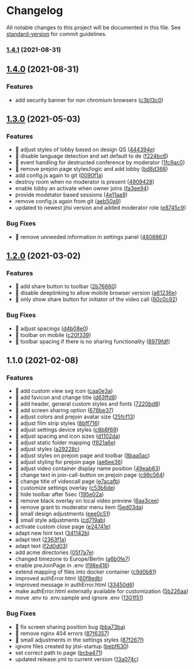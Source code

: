 # Changelog

All notable changes to this project will be documented in this file. See [standard-version](https://github.com/conventional-changelog/standard-version) for commit guidelines.

### [1.4.1](https://github.com/CaritasDeutschland/caritas-onlineBeratung-videoBackend/compare/v1.4.0...v1.4.1) (2021-08-31)

## [1.4.0](https://github.com/CaritasDeutschland/caritas-onlineBeratung-videoBackend/compare/v1.3.0...v1.4.0) (2021-08-31)


### Features

* add security banner for non chromium browsers ([c3b13c0](https://github.com/CaritasDeutschland/caritas-onlineBeratung-videoBackend/commit/c3b13c0fcd8294e9f3e04f0121719306d3f99178))

## [1.3.0](https://github.com/CaritasDeutschland/caritas-onlineBeratung-videoBackend/compare/v1.2.0...v1.3.0) (2021-05-03)


### Features

* 🎸 adjust styles of lobby based on design QS ([444394e](https://github.com/CaritasDeutschland/caritas-onlineBeratung-videoBackend/commit/444394efaf1210c01611b898fb349e7d67f086f6))
* 🎸 disable language detection and set default to de ([f224bc6](https://github.com/CaritasDeutschland/caritas-onlineBeratung-videoBackend/commit/f224bc6505f75806d957e38f301de520dc370fba))
* 🎸 event handling for destructed conference by moderator ([1fc9ac0](https://github.com/CaritasDeutschland/caritas-onlineBeratung-videoBackend/commit/1fc9ac0939c7bb28f3ed401a23d368f48e6461dd))
* 🎸 remove prejoin page styles/logic and add lobby ([bd8d366](https://github.com/CaritasDeutschland/caritas-onlineBeratung-videoBackend/commit/bd8d366e0559db2f3b3a210d17d30ede7de79cf5))
* add config.js again to git ([0090f1a](https://github.com/CaritasDeutschland/caritas-onlineBeratung-videoBackend/commit/0090f1ac320b669c8f8b1d16884351c4bf3b8013))
* destroy room when no moderator is present ([4909428](https://github.com/CaritasDeutschland/caritas-onlineBeratung-videoBackend/commit/49094280d2c7c72354e32bb21f1eb36b2b32e675))
* enable lobby an activate when owner joins ([fa3ee94](https://github.com/CaritasDeutschland/caritas-onlineBeratung-videoBackend/commit/fa3ee94446df8a8a3a39f2c599276f0b21caddb0))
* provide modetator based sessions ([4e11aa9](https://github.com/CaritasDeutschland/caritas-onlineBeratung-videoBackend/commit/4e11aa91676ed0b8231056575974e87871fdfa58))
* remove config.js again from git ([aeb50a9](https://github.com/CaritasDeutschland/caritas-onlineBeratung-videoBackend/commit/aeb50a9d6629990a42510893c65ee1ed3509ee9a))
* updated to newest jitsi version and added moderator role ([e8745c9](https://github.com/CaritasDeutschland/caritas-onlineBeratung-videoBackend/commit/e8745c9383437aae0529c0e13ad383f9014962cc))


### Bug Fixes

* 🐛 remove unneeded information in settings panel ([4808863](https://github.com/CaritasDeutschland/caritas-onlineBeratung-videoBackend/commit/4808863fe8f575d1c13a51a1560d2f8cac38b9e2))

## [1.2.0](https://github.com/CaritasDeutschland/caritas-onlineBeratung-videoBackend/compare/v1.1.0...v1.2.0) (2021-03-02)


### Features

* 🎸 add share button to toolbar ([2b76660](https://github.com/CaritasDeutschland/caritas-onlineBeratung-videoBackend/commit/2b766607fb6088f4d857d0e29a234c45c32f3894))
* 🎸 disable deeplinking to allow mobile browser version ([a61236e](https://github.com/CaritasDeutschland/caritas-onlineBeratung-videoBackend/commit/a61236e9db4344f8f47e10b30f9a95131e20be64))
* 🎸 only show share button for initiator of the video call ([60c0c92](https://github.com/CaritasDeutschland/caritas-onlineBeratung-videoBackend/commit/60c0c929e9946831ed58ecef9f60a77ff82689cd))


### Bug Fixes

* 🐛 adjust spacings ([d4b08e0](https://github.com/CaritasDeutschland/caritas-onlineBeratung-videoBackend/commit/d4b08e0a1822b173f341fbf60ae53d389fc4f0e3))
* 🐛 toolbar on mobile ([c20f339](https://github.com/CaritasDeutschland/caritas-onlineBeratung-videoBackend/commit/c20f339efe890a667a64edbc955495cb336b5a4d))
* 🐛 toolbar spacing if there is no sharing functionality ([8979fdf](https://github.com/CaritasDeutschland/caritas-onlineBeratung-videoBackend/commit/8979fdfbdb053e052514ffa279e41d18a7252da9))

## 1.1.0 (2021-02-08)


### Features

* 🎸 add custom view svg icon ([caa0e3a](https://github.com/CaritasDeutschland/caritas-onlineBeratung-videoBackend/commit/caa0e3a1c6305eadc446b63a1858a55c6507ca93))
* 🎸 add favicon and change title ([d63ffd8](https://github.com/CaritasDeutschland/caritas-onlineBeratung-videoBackend/commit/d63ffd8ebd2c768cd03a3c9468c064e57d3bda82))
* 🎸 add header, general custom styles and fonts ([7220bd8](https://github.com/CaritasDeutschland/caritas-onlineBeratung-videoBackend/commit/7220bd8b525df4d739e701d29d4c5e33503dc176))
* 🎸 add screen sharing option ([678be37](https://github.com/CaritasDeutschland/caritas-onlineBeratung-videoBackend/commit/678be378958a045deb3fab1e3dc721e4abf987f3))
* 🎸 adjust colors and prejoin avatar size ([25fcf13](https://github.com/CaritasDeutschland/caritas-onlineBeratung-videoBackend/commit/25fcf13371d0bc1a5f68ac79d63cada79ef94aa6))
* 🎸 adjust film strip styles ([8bff716](https://github.com/CaritasDeutschland/caritas-onlineBeratung-videoBackend/commit/8bff716b47660709a89507a5e42c76657680f244))
* 🎸 adjust settings device styles ([c8b8f69](https://github.com/CaritasDeutschland/caritas-onlineBeratung-videoBackend/commit/c8b8f69c8f1b3b8b6323a4af205ecf171e90784a))
* 🎸 adjust spacing and icon sizes ([d1102da](https://github.com/CaritasDeutschland/caritas-onlineBeratung-videoBackend/commit/d1102da3ca9fc8c09bfe4abfcccf131ee61f0505))
* 🎸 adjust static folder mapping ([f821a6e](https://github.com/CaritasDeutschland/caritas-onlineBeratung-videoBackend/commit/f821a6ea619248940ecb78018ce73329c63105fd))
* 🎸 adjust styles ([a29228c](https://github.com/CaritasDeutschland/caritas-onlineBeratung-videoBackend/commit/a29228cf633301f430b99840376d7fca5e47a357))
* 🎸 adjust styles on prejoin page and toolbar ([8baa5ac](https://github.com/CaritasDeutschland/caritas-onlineBeratung-videoBackend/commit/8baa5acc11b849c45003a2ddd6f932fb18cfa6e1))
* 🎸 adjust styling for prejoin page ([ae6ee36](https://github.com/CaritasDeutschland/caritas-onlineBeratung-videoBackend/commit/ae6ee369f0191f916bbfd78caa9bdafe572cb6a5))
* 🎸 adjust video container display name position ([49eab63](https://github.com/CaritasDeutschland/caritas-onlineBeratung-videoBackend/commit/49eab637ed96312e3650d3ac3c7534327d22c14b))
* 🎸 change text in join-call-button on prejoin page ([c99c564](https://github.com/CaritasDeutschland/caritas-onlineBeratung-videoBackend/commit/c99c564ea45ca6ee81ebb90340047e63341cdb11))
* 🎸 change title of videocall page ([e7acafb](https://github.com/CaritasDeutschland/caritas-onlineBeratung-videoBackend/commit/e7acafb5a4df148811a15b1aa4af9c083948e15a))
* 🎸 customize settings overlay ([c53b6de](https://github.com/CaritasDeutschland/caritas-onlineBeratung-videoBackend/commit/c53b6dea39e59a0151d0f2336464425734dad533))
* 🎸 hide toolbar after 5sec ([195e02a](https://github.com/CaritasDeutschland/caritas-onlineBeratung-videoBackend/commit/195e02a9f5eaca53680c726e56a754b0b6b4b15b))
* 🎸 remove black overlay on local video preview ([6aa3cee](https://github.com/CaritasDeutschland/caritas-onlineBeratung-videoBackend/commit/6aa3cee9c0347d48d4b75df20df8c948d7b5c977))
* 🎸 remove grant to moderator menu item ([5ed03da](https://github.com/CaritasDeutschland/caritas-onlineBeratung-videoBackend/commit/5ed03da979535127b5ec05fe8d0f8515cc6feae1))
* 🎸 small design adjustments ([eee0c51](https://github.com/CaritasDeutschland/caritas-onlineBeratung-videoBackend/commit/eee0c512d283d3e91e769063542d339240003adb))
* 🎸 small style adjustments ([cd719ab](https://github.com/CaritasDeutschland/caritas-onlineBeratung-videoBackend/commit/cd719ab459fa4d141a09f109265f579ace459079))
* activate custom close page ([e24741e](https://github.com/CaritasDeutschland/caritas-onlineBeratung-videoBackend/commit/e24741e896597562b22576c3773b6345fb0084a6))
* adapt new hint text ([341142b](https://github.com/CaritasDeutschland/caritas-onlineBeratung-videoBackend/commit/341142b934d7ad41684f783f47388c3062369ae5))
* adapt text ([2363f1a](https://github.com/CaritasDeutschland/caritas-onlineBeratung-videoBackend/commit/2363f1aee63c9968b04dbc587df721d685f6a553))
* adapt text ([f2d0d03](https://github.com/CaritasDeutschland/caritas-onlineBeratung-videoBackend/commit/f2d0d03ccea5e5fea96a4ebb871670d0aeaba448))
* add acme directories ([05f7a7e](https://github.com/CaritasDeutschland/caritas-onlineBeratung-videoBackend/commit/05f7a7eb516d657b4525cc465d31ff46a6efb196))
* changed timezone to Europe/Berlin ([a6b0fe7](https://github.com/CaritasDeutschland/caritas-onlineBeratung-videoBackend/commit/a6b0fe745f00bb9b3834809047859ca41095f99d))
* enable preJoinPage in .env ([f98e416](https://github.com/CaritasDeutschland/caritas-onlineBeratung-videoBackend/commit/f98e416e39d2b26b7a4e6ccd271e3e93aca07419))
* extend mapping of files into docker container ([c9d0b81](https://github.com/CaritasDeutschland/caritas-onlineBeratung-videoBackend/commit/c9d0b810bc08429072444174698b1097de80f3e1))
* improved authError.html ([60f8edb](https://github.com/CaritasDeutschland/caritas-onlineBeratung-videoBackend/commit/60f8edb1ce7905eb0ae96d315693811fd7635066))
* improved message in authError.html ([33450d6](https://github.com/CaritasDeutschland/caritas-onlineBeratung-videoBackend/commit/33450d68bf07f7fc758001797acbaa1303d4e33d))
* make authError.html externally available for customization ([5b226aa](https://github.com/CaritasDeutschland/caritas-onlineBeratung-videoBackend/commit/5b226aa3c9e530c80a676ed7bd9574cef6cfa791))
* move .env to .env.sample and ignore .env ([1301f51](https://github.com/CaritasDeutschland/caritas-onlineBeratung-videoBackend/commit/1301f51262ced0178defa922cdea7b8ee6d8ae19))


### Bug Fixes

* 🐛 fix screen sharing position bug ([bba73ba](https://github.com/CaritasDeutschland/caritas-onlineBeratung-videoBackend/commit/bba73ba679492971553f7c360cbc62f7b7ddcd01))
* 🐛 remove nginx 404 errors ([87f6357](https://github.com/CaritasDeutschland/caritas-onlineBeratung-videoBackend/commit/87f635753f302c53228591790c0054eeb1c988cc))
* 🐛 small adjustments in the settings styles ([87f267f](https://github.com/CaritasDeutschland/caritas-onlineBeratung-videoBackend/commit/87f267f937e5a5e1881e07ecad4ee3ce3ae0688d))
* ignore files created by jitsi-startup ([bebf630](https://github.com/CaritasDeutschland/caritas-onlineBeratung-videoBackend/commit/bebf630928d27c56824e9f1091d20dc074d90f9e))
* set correct path to page ([bcba471](https://github.com/CaritasDeutschland/caritas-onlineBeratung-videoBackend/commit/bcba471fc2e8557a4c71e78f09f486f4d03d3074))
* updated release.yml to current version ([13a074c](https://github.com/CaritasDeutschland/caritas-onlineBeratung-videoBackend/commit/13a074c59e5ea88fe3f24f4551ad3d0d28f8ec44))
